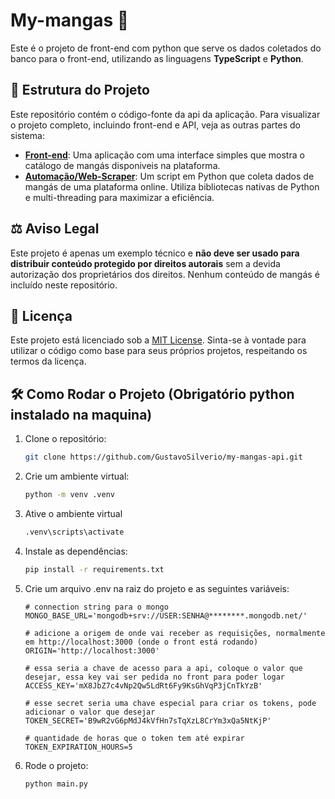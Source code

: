 # My-mangas 🥭

Este é o projeto de front-end com python que serve os dados coletados do banco para o front-end, utilizando as linguagens **TypeScript** e **Python**.

## 📂 Estrutura do Projeto

Este repositório contém o código-fonte da api da aplicação. Para visualizar o projeto completo, incluindo front-end e API, veja as outras partes do sistema:

- [**Front-end**](https://github.com/GustavoSilverio/my-mangas-front): Uma aplicação com uma interface simples que mostra o catálogo de mangás disponiveis na plataforma.
- [**Automação/Web-Scraper**](https://github.com/GustavoSilverio/my-mangas-scraper): Um script em Python que coleta dados de mangás de uma plataforma online. Utiliza bibliotecas nativas de Python e multi-threading para maximizar a eficiência.

## ⚖️ Aviso Legal

Este projeto é apenas um exemplo técnico e **não deve ser usado para distribuir conteúdo protegido por direitos autorais** sem a devida autorização dos proprietários dos direitos. Nenhum conteúdo de mangás é incluído neste repositório.

## 📄 Licença

Este projeto está licenciado sob a [MIT License](LICENSE). Sinta-se à vontade para utilizar o código como base para seus próprios projetos, respeitando os termos da licença.

## 🛠️ Como Rodar o Projeto (Obrigatório python instalado na maquina)

1. Clone o repositório:
   ```bash
   git clone https://github.com/GustavoSilverio/my-mangas-api.git
    ```
2. Crie um ambiente virtual:
    ```bash
    python -m venv .venv
    ```
3. Ative o ambiente virtual
    ```bash
    .venv\scripts\activate
    ```
4. Instale as dependências:
    ```bash
    pip install -r requirements.txt
    ```
5. Crie um arquivo .env na raiz do projeto e as seguintes variáveis:
    ```env
    # connection string para o mongo
    MONGO_BASE_URL='mongodb+srv://USER:SENHA@********.mongodb.net/'

    # adicione a origem de onde vai receber as requisições, normalmente em http://localhost:3000 (onde o front está rodando)
    ORIGIN='http://localhost:3000'

    # essa seria a chave de acesso para a api, coloque o valor que desejar, essa key vai ser pedida no front para poder logar
    ACCESS_KEY='mX8JbZ7c4vNp2Qw5LdRt6Fy9KsGhVqP3jCnTkYzB'

    # esse secret seria uma chave especial para criar os tokens, pode adicionar o valor que desejar
    TOKEN_SECRET='B9wR2vG6pMdJ4kVfHn7sTqXzL8CrYm3xQa5NtKjP'

    # quantidade de horas que o token tem até expirar
    TOKEN_EXPIRATION_HOURS=5
    ```
6. Rode o projeto:
    ```bash
    python main.py
    ```
